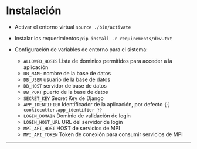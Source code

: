 Instalación
===========
- Activar el entorno virtual `source ./bin/activate`
- Instalar los requerimientos `pip install -r requirements/dev.txt`
- Configuración de variables de entorno para el sistema:

    * `ALLOWED_HOSTS` Lista de dominios permitidos para acceder a la aplicación
    * `DB_NAME` nombre de la base de datos
    * `DB_USER` usuario de la base de datos
    * `DB_HOST` servidor de base de datos
    * `DB_PORT` puerto de la base de datos
    * `SECRET_KEY` Secret Key de Django
    * `APP_IDENTIFIER` Identificador de la aplicación, por defecto `{{ cookiecutter.app_identifier }}`
    * `LOGIN_DOMAIN` Dominio de validación de login
    * `LOGIN_HOST_URL` URL del servidor de login
    * `MPI_API_HOST` HOST de servicios de MPI
    * `MPI_API_TOKEN` Token de conexión para consumir servicios de MPI

---
